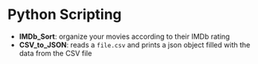 # Python Scripting

- **IMDb_Sort**: organize your movies according to their IMDb rating
- **CSV_to_JSON**: reads a `file.csv` and prints a json object filled with the data from the CSV file
